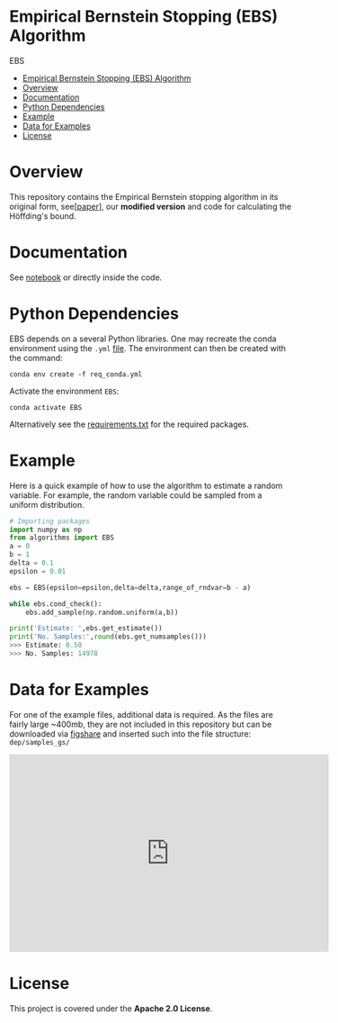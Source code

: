 # Empirical Bernstein Stopping (EBS) Algorithm

EBS

- [Empirical Bernstein Stopping (EBS) Algorithm](#empirical-bernstein-stopping-ebs-algorithm)
- [Overview](#overview)
- [Documentation](#documentation)
- [Python Dependencies](#python-dependencies)
- [Example](#example)
- [Data for Examples](#data-for-examples)
- [License](#license)


# Overview
This repository contains the Empirical Bernstein stopping algorithm in its original form, see[[paper](https://www.cs.toronto.edu/~vmnih/docs/ebstop.pdf)], our **modified version** and code for calculating the Höffding's bound.

# Documentation
See [notebook](/tutorial.ipynb) or directly inside the code.

# Python Dependencies
EBS depends on a several Python libraries.
One may recreate the conda environment using the `.yml` [file](/req_conda.yml).
The environment can then be created with the command:
```
conda env create -f req_conda.yml
```
Activate the environment `EBS`:
```
conda activate EBS
```
Alternatively see the [requirements.txt](/requirements.txt) for the required packages.
# Example
Here is a quick example of how to use the algorithm to estimate a random variable.
For example, the random variable could be sampled from a uniform distribution.

```python
# Importing packages
import numpy as np
from algorithms import EBS
a = 0
b = 1
delta = 0.1
epsilon = 0.01

ebs = EBS(epsilon=epsilon,delta=delta,range_of_rndvar=b - a)

while ebs.cond_check():
    ebs.add_sample(np.random.uniform(a,b))

print('Estimate: ',ebs.get_estimate())
print('No. Samples:',round(ebs.get_numsamples()))
>>> Estimate: 0.50
>>> No. Samples: 14978
```
# Data for Examples
For one of the example files, additional data is required.
As the files are fairly large ~400mb, they are not included in this repository but can be downloaded via [figshare](/requirements.txt) and inserted such into the file structure:
```dep/samples_gs/```
<iframe src="https://widgets.figshare.com/articles/27879525/embed?show_title=1" width="568" height="351" allowfullscreen frameborder="0"></iframe>

# License
This project is covered under the **Apache 2.0 License**.

[def]: #license